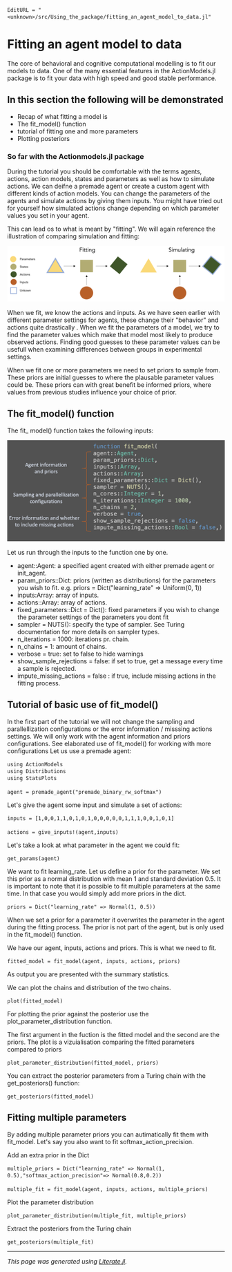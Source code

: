 ```@meta
EditURL = "<unknown>/src/Using_the_package/fitting_an_agent_model_to_data.jl"
```

# Fitting an agent model to data

The core of behavioral and cognitive computational modelling is to fit our models to data. One of the many essential features in the ActionModels.jl package is to fit your data with high speed and good stable performance.

## In this section the following will be demonstrated

  - Recap of what fitting a model is
  - The fit_model() function
  - tutorial of fitting one and more parameters
  - Plotting posteriors

### So far with the Actionmodels.jl package

During the tutorial you should be comfortable with the terms agents, actions, action models, states and parameters as well as how to simulate actions.
We can deifne a premade agent or create a custom agent with different kinds of action models. You can change the parameters of the agents and simulate actions by giving them inputs. You might have tried out for yourself how simulated actions change depending on which parameter values you set in your agent.

This can lead os to what is meant by "fitting". We will again reference the illustration of comparing simulation and fitting:

![Image1](./images/fitting_vs_simulation.png)

When we fit, we know the actions and inputs. As we have seen earlier with different parameter settings for agents, these change their "behavior" and actions quite drastically . When we fit the parameters of a model, we try to find the parameter values which make that model most likely to produce observed actions.
Finding good guesses to these parameter values can be usefull when examining differences between groups in experimental settings.

When we fit one or more parameters we need to set priors to sample from. These priors are initial guesses to where the plausable parameter values could be. These priors can with great benefit be informed priors, where values from previous studies influence your choice of prior.

## The fit_model() function

The fit_ model() function takes the following inputs:

![Image1](./images/fit_model_image.png)

Let us run through the inputs to the function one by one.

- agent::Agent: a specified agent created with either premade agent or init\_agent.
- param_priors::Dict: priors (written as distributions) for the parameters you wish to fit. e.g. priors = Dict("learning\_rate" => Uniform(0, 1))
- inputs:Array: array of inputs.
- actions::Array: array of actions.
- fixed_parameters::Dict = Dict(): fixed parameters if you wish to change the parameter settings of the parameters you dont fit
- sampler = NUTS(): specify the type of sampler. See Turing documentation for more details on sampler types.
- n_iterations = 1000: iterations pr. chain.
- n_chains = 1: amount of chains.
- verbose = true: set to false to hide warnings
- show\_sample\_rejections = false: if set to true, get a message every time a sample is rejected.
- impute\_missing\_actions = false : if true, include missing actions in the fitting process.

## Tutorial of basic use of fit_model()

In the first part of the tutorial we will not change the sampling and parallellization configurations or the error information / misssing actions settings. We will only work with the agent information and priors configurations. See elaborated use of fit_model() for working with more configurations
Let us use a premade agent:

````@example fitting_an_agent_model_to_data
using ActionModels
using Distributions
using StatsPlots

agent = premade_agent("premade_binary_rw_softmax")
````

Let's give the agent some input and simulate a set of actions:

````@example fitting_an_agent_model_to_data
inputs = [1,0,0,1,1,0,1,0,1,0,0,0,0,0,1,1,1,0,0,1,0,1]

actions = give_inputs!(agent,inputs)
````

Let's take a look at what parameter in the agent we could fit:

````@example fitting_an_agent_model_to_data
get_params(agent)
````

We want to fit learning_rate. Let us define a prior for the parameter. We set this prior as a normal distribution with mean 1 and standard deviation 0.5. It is important to note that it is possible to fit multiple parameters at the same time. In that case you would simply add more priors in the dict.

````@example fitting_an_agent_model_to_data
priors = Dict("learning_rate" => Normal(1, 0.5))
````

When we set a prior for a parameter it overwrites the parameter in the agent during the fitting process. The prior is not part of the agent, but is only used in the fit_model() function.

We have our agent, inputs, actions and priors. This is what we need to fit.

````@example fitting_an_agent_model_to_data
fitted_model = fit_model(agent, inputs, actions, priors)
````

As output you are presented with the summary statistics.

We can plot the chains and distribution of the two chains.

````@example fitting_an_agent_model_to_data
plot(fitted_model)
````

For plotting the prior against the posterior use the plot\_parameter\_distribution function.

The first argument in the fuction is the fitted model and the second are the priors. The plot is a vizuialisation comparing the fitted parameters compared to priors

````@example fitting_an_agent_model_to_data
plot_parameter_distribution(fitted_model, priors)
````

You can extract the posterior parameters from a Turing chain with the get_posteriors() function:

````@example fitting_an_agent_model_to_data
get_posteriors(fitted_model)
````

## Fitting multiple parameters

By adding multiple parameter priors you can autimatically fit them with fit\_model. Let's say you also want to fit softmax\_action\_precision.

Add an extra prior in the Dict

````@example fitting_an_agent_model_to_data
multiple_priors = Dict("learning_rate" => Normal(1, 0.5),"softmax_action_precision"=> Normal(0.8,0.2))

multiple_fit = fit_model(agent, inputs, actions, multiple_priors)
````

Plot the parameter distribution

````@example fitting_an_agent_model_to_data
plot_parameter_distribution(multiple_fit, multiple_priors)
````

Extract the posteriors from the Turing chain

````@example fitting_an_agent_model_to_data
get_posteriors(multiple_fit)
````

---

*This page was generated using [Literate.jl](https://github.com/fredrikekre/Literate.jl).*

